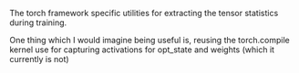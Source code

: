 The torch framework specific utilities for extracting the tensor statistics during training.


One thing which I would imagine being useful is, reusing the torch.compile kernel use for capturing activations for opt_state and weights (which it currently is not)